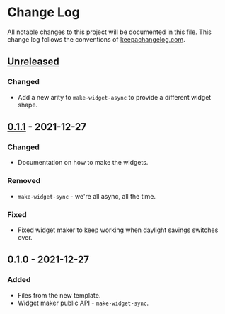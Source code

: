 # Change Log
All notable changes to this project will be documented in this file. This change log follows the conventions of [keepachangelog.com](http://keepachangelog.com/).

## [Unreleased]
### Changed
- Add a new arity to `make-widget-async` to provide a different widget shape.

## [0.1.1] - 2021-12-27
### Changed
- Documentation on how to make the widgets.

### Removed
- `make-widget-sync` - we're all async, all the time.

### Fixed
- Fixed widget maker to keep working when daylight savings switches over.

## 0.1.0 - 2021-12-27
### Added
- Files from the new template.
- Widget maker public API - `make-widget-sync`.

[Unreleased]: https://sourcehost.site/your-name/tweets/compare/0.1.1...HEAD
[0.1.1]: https://sourcehost.site/your-name/tweets/compare/0.1.0...0.1.1
